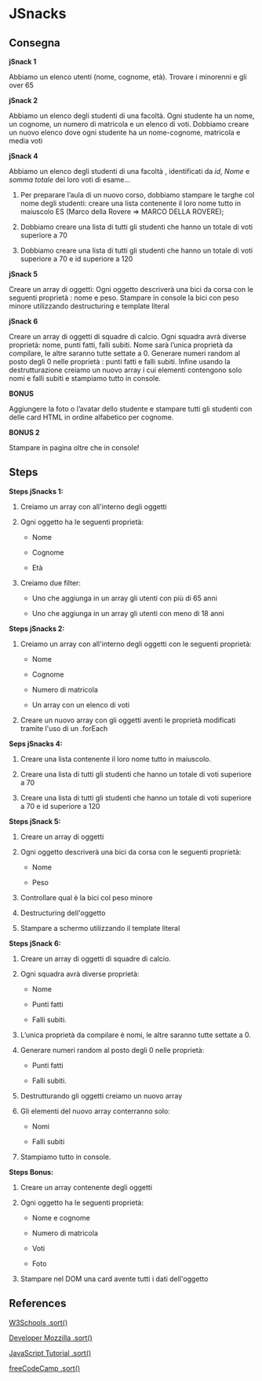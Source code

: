 # JSnacks

## Consegna

**jSnack 1**

Abbiamo un elenco utenti (nome, cognome, età). Trovare i minorenni e gli over 65

**jSnack 2**

Abbiamo un elenco degli studenti di una facoltà. Ogni studente ha un nome, un cognome, un numero di matricola e un elenco di voti. Dobbiamo creare un nuovo elenco dove ogni studente ha un nome-cognome, matricola e media voti

**jSnack 4**

Abbiamo un elenco degli studenti di una facoltà , identificati da _id_, _Nome_ e _somma totale_
dei loro voti di esame...

1. Per preparare l’aula di un nuovo corso, dobbiamo stampare le targhe col nome degli studenti: creare una lista contenente il loro nome tutto in maiuscolo
ES (Marco della Rovere => MARCO DELLA ROVERE);

2. Dobbiamo creare una lista di tutti gli studenti che hanno un totale di voti superiore a 70

3. Dobbiamo creare una lista di tutti gli studenti che hanno un totale di voti superiore a 70 e id superiore a 120


**jSnack 5**

Creare un array di oggetti: Ogni oggetto descriverà una bici da corsa con le seguenti proprietà : nome e peso. Stampare in console la bici con peso minore utilizzando destructuring e template literal

**jSnack 6**

Creare un array di oggetti di squadre di calcio. Ogni squadra avrà diverse proprietà: nome, punti fatti, falli subiti. Nome sarà l’unica proprietà da compilare, le altre saranno tutte settate a 0. Generare numeri random al posto degli 0 nelle proprietà : punti fatti e falli subiti. Infine usando la destrutturazione creiamo un nuovo array i cui elementi contengono solo nomi e falli subiti e stampiamo tutto in console.


**BONUS**

Aggiungere la foto o l’avatar dello studente e stampare tutti gli studenti con delle card HTML in ordine alfabetico per cognome.

**BONUS 2**

Stampare in pagina oltre che in console!

## Steps

**Steps jSnacks 1:**

1. Creiamo un array con all'interno degli oggetti

2. Ogni oggetto ha le seguenti proprietà:

    - Nome
  
    - Cognome

    - Età

3. Creiamo due filter:

    - Uno che aggiunga in un array gli utenti con più di 65 anni

    - Uno che aggiunga in un array gli utenti con meno di 18 anni

**Steps jSnacks 2:**

1. Creiamo un array  con all'interno degli oggetti con le seguenti proprietà:

    - Nome

    - Cognome

    - Numero di matricola

    - Un array con un elenco di voti

2. Creare un nuovo array con gli oggetti aventi le proprietà modificati tramite l'uso di  un .forEach


**Seps jSnacks 4:**

1. Creare una lista contenente il loro nome tutto in maiuscolo.

2. Creare una lista di tutti gli studenti che hanno un totale di voti superiore a 70

3. Creare una lista di tutti gli studenti che hanno un totale di voti superiore a 70 e id superiore a 120

**Steps jSnack 5:**

1. Creare un array di oggetti

2. Ogni oggetto descriverà una bici da corsa con le seguenti proprietà: 

    - Nome
    
    - Peso 

4. Controllare qual è la bici col peso minore

3. Destructuring dell'oggetto

4. Stampare a schermo utilizzando il template literal

**Steps jSnack 6:**

1. Creare un array di oggetti di squadre di calcio. 

2. Ogni squadra avrà diverse proprietà: 

    - Nome
    
    - Punti fatti
    
    - Falli subiti.
    
3. L’unica proprietà da compilare è nomi, le altre saranno tutte settate a 0.

4.  Generare numeri random al posto degli 0 nelle proprietà: 

    - Punti fatti
    
    - Falli subiti.
    
5. Destrutturando gli oggetti creiamo un nuovo array

6. Gli elementi del nuovo array conterranno solo:

    - Nomi
    
    - Falli subiti

7. Stampiamo tutto in console.

**Steps Bonus:**

1. Creare un array contenente degli oggetti

2. Ogni oggetto ha le seguenti proprietà:

    - Nome e cognome

    - Numero di matricola

    - Voti

    - Foto

3. Stampare nel DOM una card avente tutti i dati dell'oggetto

## References

[W3Schools .sort()](https://www.w3schools.com/jsref/jsref_sort.asp)

[Developer Mozzilla .sort()](https://developer.mozilla.org/en-US/docs/Web/JavaScript/Reference/Global_Objects/Array/sort)

[JavaScript Tutorial .sort()](https://www.javascripttutorial.net/array/javascript-sort-an-array-of-objects/)

[freeCodeCamp .sort()](https://www.freecodecamp.org/news/how-to-sort-alphabetically-in-javascript/)